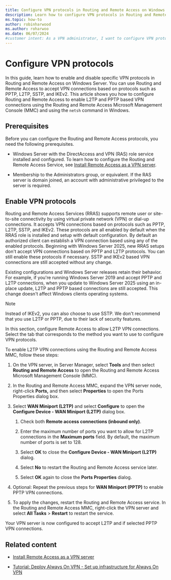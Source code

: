 ```yaml
---
title: Configure VPN protocols in Routing and Remote Access on Windows Server
description: Learn how to configure VPN protocols in Routing and Remote Access on Windows Server using 
ms.topic: how-to
author: robinharwood
ms.author: roharwoo
ms.date: 06/07/2024
#customer intent: As a VPN administrator, I want to configure VPN protocols in Windows Server so that I can restrict which protocol can be used for VPN connections.
---
```


# Configure VPN protocols

In this guide, learn how to enable and disable specific VPN protocols in Routing and Remote Access on Windows Server. You can use Routing and Remote Access to accept VPN connections based on protocols such as PPTP, L2TP, SSTP, and IKEv2. This article shows you how to configure Routing and Remote Access to enable L2TP and PPTP based VPN connections using the Routing and Remote Access Microsoft Management Console (MMC) and using the `netsh` command in Windows.

## Prerequisites

Before you can configure the Routing and Remote Access protocols, you need the following prerequisites.

- Windows Server with the DirectAccess and VPN (RAS) role service installed and configured. To learn how to configure the Routing and Remote Access Service, see [Install Remote Access as a VPN server](get-started-install-ras-as-vpn.md).

- Membership to the Administrators group, or equivalent. If the RAS server is domain joined, an account with administrative privileged to the server is required.

## Enable VPN protocols

Routing and Remote Access Services (RRAS) supports remote user or site-to-site connectivity by using virtual private network (VPN) or dial-up connections. It accepts VPN connections based on protocols such as PPTP, L2TP, SSTP, and IKEv2. These protocols are all enabled by default when the RRAS role is installed and setup with default configuration. By default an authorized client can establish a VPN connection based using any of the enabled protocols. Beginning with Windows Server 2025, new RRAS setups don't accept VPN connections based on PPTP and L2TP protocols. You can still enable these protocols if necessary. SSTP and IKEv2 based VPN connections are still accepted without any change.

Existing configurations and Windows Server releases retain their behavior. For example, if you're running Windows Server 2019 and accept PPTP and L2TP connections, when you update to Windows Server 2025 using an in-place update, L2TP and PPTP based connections are still accepted. This change doesn't affect Windows clients operating systems.

>[!NOTE]
>Instead of IKEv2, you can also choose to use SSTP. We don't recommend that you use L2TP or PPTP, due to their lack of security features.

In this section, configure Remote Access to allow L2TP VPN connections. Select the tab that corresponds to the method you want to use to configure VPN protocols.

To enable L2TP VPN connections using the Routing and Remote Access MMC, follow these steps:

1. On the VPN server, in Server Manager, select **Tools** and then select **Routing and Remote Access** to open the Routing and Remote Access Microsoft Management Console (MMC).

1. In the Routing and Remote Access MMC, expand the VPN server node, right-click **Ports,** and then select **Properties** to open the Ports Properties dialog box.

1. Select **WAN Miniport (L2TP)** and select **Configure** to open the **Configure Device - WAN Miniport (L2TP)** dialog box.

    1. Check both  **Remote access connections (inbound only)**.

    1. Enter the maximum number of ports you want to allow for L2TP connections in the **Maximum ports** field. By default, the maximum number of ports is set to 128.

    1. Select **OK** to close the **Configure Device - WAN Miniport (L2TP)** dialog.

    1. Select **No** to restart the Routing and Remote Access service later.

    1. Select **OK** again to close the **Ports Properties** dialog.

1. Optional: Repeat the previous steps for **WAN Miniport (PPTP)** to enable PPTP VPN connections.

1. To apply the changes, restart the Routing and Remote Access service. In the Routing and Remote Access MMC, right-click the VPN server and select **All Tasks** > **Restart** to restart the service.

Your VPN server is now configured to accept L2TP and if selected PPTP VPN connections.

## Related content

- [Install Remote Access as a VPN server](get-started-install-ras-as-vpn.md)

- [Tutorial: Deploy Always On VPN - Set up infrastructure for Always On VPN](tutorial-aovpn-deploy-setup.md)